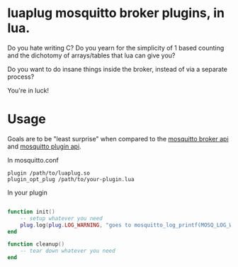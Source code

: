 # luaplug mosquitto broker plugins, in lua.

Do you hate writing C?  Do you yearn for the simplicity of 1 based counting
and the dichotomy of arrays/tables that lua can give you?

Do you want to do insane things inside the broker, instead of via a separate process?

You're in luck!

# Usage
Goals are to be "least surprise" when compared to the [mosquitto broker api](https://mosquitto.org/api/files/mosquitto_broker-h.html)
and [mosquitto plugin api](https://mosquitto.org/api/files/mosquitto_plugin-h.html).

In mosquitto.conf

```
plugin /path/to/luaplug.so
plugin_opt_plug /path/to/your-plugin.lua
```

In your plugin
```lua

function init()
    -- setup whatever you need
    plug.log(plug.LOG_WARNING, "goes to mosquitto_log_printf(MOSQ_LOG_WARNING, ...)")
end

function cleanup()
    -- tear down whatever you need
end
```
